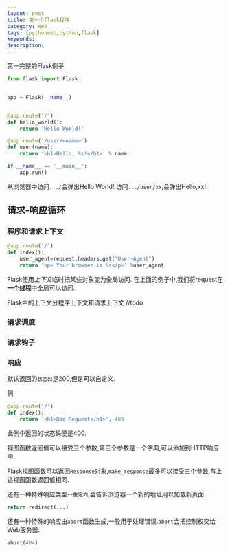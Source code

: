```yaml
---
layout: post
title: 第一个flask程序
category: Web
tags: [pythonweb,python,flask]
keywords:
description:
---
```


第一完整的Flask例子

```python
from flask import Flask


app = Flask(__name__)


@app.route('/')
def hello_world():
    return 'Hello World!'

@app.route('/user/<name>')
def user(name):
    return '<h1>Hello, %s!</h1>' % name

if __name__ == '__main__':
    app.run()
```
从浏览器中访问`.../`会弹出Hello World!,访问`.../user/xx`,会弹出Hello,xx!.

## 请求-响应循环

### 程序和请求上下文

```python
@app.route('/')
def index():
    user_agent=request.headers.get("User-Agent")
    return '<p> Your browser is %s</p>' %user_agent
```

Flask使用*上下文*临时把某些对象变为全局访问.
在上面的例子中,我们将request在**一个线程**中全局可以访问.

Flask中的上下文分程序上下文和请求上下文
//todo

### 请求调度

### 请求钩子

### 响应
默认返回的`状态码`是200,但是可以自定义.

例:

```python
@app.route('/')
def index():
    return '<h1>Bad Request</h1>', 400
```

此例中返回的状态码便是400.

视图函数返回值可以接受三个参数,第三个参数是一个字典,可以添加到HTTP响应中.

Flask视图函数可以返回`Response`对象,`make_response`最多可以接受三个参数,与上述视图函数返回值相同.

还有一种特殊响应类型--`重定向`,会告诉浏览器一个新的地址用以加载新页面.

```python
return redirect(...)
```

还有一种特殊的响应由`abort`函数生成,一般用于处理错误.`abort`会把控制权交给Web服务器.

```python
abort(404)
```
